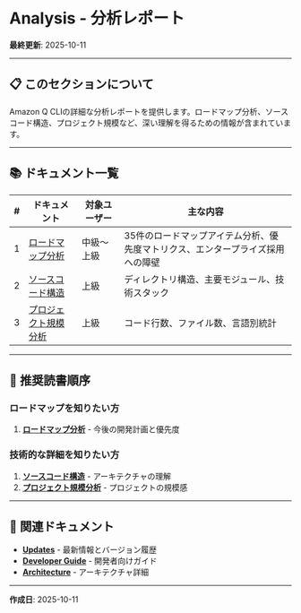 # Analysis - 分析レポート

**最終更新**: 2025-10-11

---

## 📋 このセクションについて

Amazon Q CLIの詳細な分析レポートを提供します。ロードマップ分析、ソースコード構造、プロジェクト規模など、深い理解を得るための情報が含まれています。

---

## 📚 ドキュメント一覧

| # | ドキュメント | 対象ユーザー | 主な内容 |
|---|------------|------------|---------|
| 1 | [ロードマップ分析](roadmap-analysis-20251008.md) | 中級〜上級 | 35件のロードマップアイテム分析、優先度マトリクス、エンタープライズ採用への障壁 |
| 2 | [ソースコード構造](source-code-structure.md) | 上級 | ディレクトリ構造、主要モジュール、技術スタック |
| 3 | [プロジェクト規模分析](source-code-scale-analysis.md) | 上級 | コード行数、ファイル数、言語別統計 |

---

## 🎯 推奨読書順序

### ロードマップを知りたい方
1. **[ロードマップ分析](roadmap-analysis-20251008.md)** - 今後の開発計画と優先度

### 技術的な詳細を知りたい方
1. **[ソースコード構造](source-code-structure.md)** - アーキテクチャの理解
2. **[プロジェクト規模分析](source-code-scale-analysis.md)** - プロジェクトの規模感

---

## 🔗 関連ドキュメント

- **[Updates](../updates/)** - 最新情報とバージョン履歴
- **[Developer Guide](../../02_for-developers/)** - 開発者向けガイド
- **[Architecture](../../02_for-developers/02_architecture/)** - アーキテクチャ詳細

---

**作成日**: 2025-10-11
